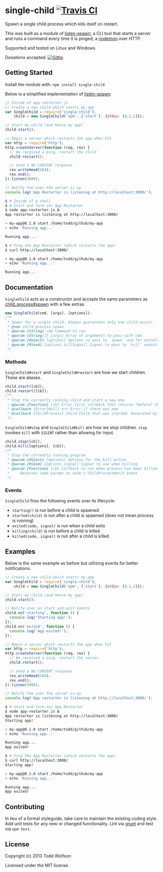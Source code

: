 # single-child [![Travis CI](https://travis-ci.org/twolfson/single-child.png)](https://travis-ci.org/twolfson/single-child)

Spawn a single child process which kills itself on restart.

This was built as a module of [listen-spawn][listen-spawn], a CLI tool that starts a server and runs a command every time it is pinged; a [nodemon][nodemon] over HTTP.

Supported and tested on Linux and Windows.

Donations accepted: [![Gittip](http://badgr.co/gittip/twolfson.png)](https://www.gittip.com/twolfson/)

[listen-spawn]: https://github.com/twolfson/listen-spawn
[nodemon]: https://github.com/remy/nodemon

## Getting Started
Install the module with: `npm install single-child`

Below is a simplified implementation of [listen-spawn][listen-spawn]:

```javascript
// Inside of app-restarter.js
// Create a new child which starts my app
var SingleChild = require('single-child'),
    child = new SingleChild('npm', ['start'], {stdio: [0,1,2]});

// Start my child (and hence my app)
child.start();

// Begin a server which restarts the app when hit
var http = require('http');
http.createServer(function (req, res) {
  // We received a ping, restart the child
  child.restart();

  // Send a NO CONTENT response
  res.writeHead(204);
  res.end();
}).listen(3000);

// Notify the user the server is up
console.log('App Restarter is listening at http://localhost:3000/');
```

```sh
$ # Inside of a shell
$ # Start and fork our App Restarter
$ node app-restarter.js &
App restarter is listening at http://localhost:3000/

> my-app@0.1.0 start /home/todd/github/my-app
> echo 'Running app...'

Running app...

$ # Ping the App Restarter (which restarts the app)
$ curl http://localhost:3000/

> my-app@0.1.0 start /home/todd/github/my-app
> echo 'Running app...'

Running app...
```

## Documentation
`SingleChild` acts as a constructor and accepts the same parameters as [child_process#spawn][spawn] with a few extras.

[spawn]: http://nodejs.org/api/child_process.html#child_process_child_process_spawn_command_args_options

```js
new SingleChild(cmd, [args], [options]);
/**
 * Spawn for a single child. Always guarantees only one child exists
 * @see child_process.spawn
 * @param {String} cmd Command to run
 * @param {String[]} [args] Array of arguments to pass with cmd
 * @param {Object} [options] Options to pass to `spawn` and for ourselves
 * @param {Mixed} [options.killSignal] Signal to pass to `kill` executions
 */
```

### Methods
`SingleChild#start` and `SingleChild#restart` are how we start children. These are aliases.

```js
child.start([cb]);
child.restart([cb]);
/**
 * Stop the currently running child and start a new one
 * @param {Function} [cb] Error-first callback that returns *before* the child starts
 * @callback {Error|Null} err Error if there was one
 * @callback {ChildProcess} child Child that was started. Generated by node's child_process#spawn
 */
```

`SingleChild#stop` and `SingleChild#kill` are how we stop children. `stop` invokes `kill` with `SIGINT` rather than allowing for input.

```js
child.stop([cb]);
child.kill([options], [cb]);
/**
 * Stop the currently running program
 * @param {Object} [options] Options for the kill action
 * @param {Mixed} [options.signal] Signal to use when killing
 * @param {Function} [cb] Callback to run when process has been killed.
 *     Receives same params as node's ChildProcess#exit event
 */
```

### Events
`SingleChild` fires the following events over its lifecycle:

- `starting()` is run before a child is spawned
- `started(child)` is run after a child is spawned (does not mean process is running)
- `exited(code, signal)` is run when a child exits
- `killing(child)` is run before a child is killed
- `killed(code, signal)` is run after a child is killed

## Examples
Below is the same example as before but utilizing events for better notifications.

```js
// Create a new child which starts my app
var SingleChild = require('single-child'),
    child = new SingleChild('npm', ['start'], {stdio: [0,1,2]});

// Start my child (and hence my app)
child.start();

// Notify user on start and exit events
child.on('starting', function () {
  console.log('Starting app!');
});
child.on('exited', function () {
  console.log('App exited!');
});

// Begin a server which restarts the app when hit
var http = require('http');
http.createServer(function (req, res) {
  // We received a ping, restart the server
  child.restart();

  // Send a NO CONTENT response
  res.writeHead(204);
  res.end();
}).listen(3000);

// Notify the user the server is up
console.log('App restarter is listening at http://localhost:3000/');
```

```sh
$ # Start and fork our App Restarter
$ node app-restarter.js &
App restarter is listening at http://localhost:3000/
Starting app!

> my-app@0.1.0 start /home/todd/github/my-app
> echo 'Running app...'

Running app...
App exited!

$ # Ping the App Restarter (which restarts the app)
$ curl http://localhost:3000/
Starting app!

> my-app@0.1.0 start /home/todd/github/my-app
> echo 'Running app...'

Running app...
App exited!
```
## Contributing
In lieu of a formal styleguide, take care to maintain the existing coding style. Add unit tests for any new or changed functionality. Lint via [grunt](https://github.com/gruntjs/grunt) and test via `npm test`.

## License
Copyright (c) 2013 Todd Wolfson

Licensed under the MIT license.
